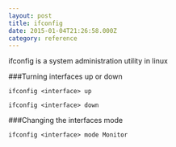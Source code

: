 ```yaml
---
layout: post
title: ifconfig
date: 2015-01-04T21:26:58.000Z
category: reference
---
```


ifconfig is a system administration utility in linux

###Turning interfaces up or down

```shell
ifconfig <interface> up
```

```shell
ifconfig <interface> down
```

###Changing the interfaces mode

```shell
ifconfig <interface> mode Monitor
```

